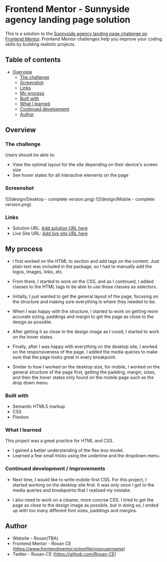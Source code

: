 # Frontend Mentor - Sunnyside agency landing page solution

This is a solution to the [Sunnyside agency landing page challenge on Frontend Mentor](https://www.frontendmentor.io/challenges/sunnyside-agency-landing-page-7yVs3B6ef). Frontend Mentor challenges help you improve your coding skills by building realistic projects.

## Table of contents

- [Overview](#overview)
  - [The challenge](#the-challenge)
  - [Screenshot](#screenshot)
  - [Links](#links)
  - [My process](#my-process)
  - [Built with](#built-with)
  - [What I learned](#what-i-learned)
  - [Continued development](#continued-development)
  - [Author](#author)


## Overview

### The challenge

Users should be able to:

- View the optimal layout for the site depending on their device's screen size
- See hover states for all interactive elements on the page

### Screenshot

![](design/Desktop - complete version.png)
![](design/Mobile - complete version.png)

### Links

- Solution URL: [Add solution URL here](TBA)
- Live Site URL: [Add live site URL here](TBA)

## My process

- I first worked on the HTML to section and add tags on the content. Just plain text was included in the package, so I had to manually add the logos, images, links, etc.

- From there, I started to work on the CSS, and as I continued, I added classes to the HTML tags to be able to use those classes as selectors.

- Initially, I just wanted to get the general layout of the page, focusing on the structure and making sure everything is where they needed to be.

- When I was happy with the structure, I started to work on getting more accurate sizing, paddings and margin to get the page as close to the design as possible.

- After getting it as close to the design image as I could, I started to work on the hover states.

- Finally, after I was happy with everything on the desktop site, I worked on the responsiveness of the page. I added the media queries to make sure that the page looks great in every breakpoint.

- Similar to how I worked on the desktop size, for mobile, I worked on the general structure of the page first, getting the padding, margin, sizes, and then the hover states only found on the mobile page such as the drop down menu.


### Built with

- Semantic HTML5 markup
- CSS
- Flexbox

### What I learned

This project was a great practice for HTML and CSS.
  - I gained a better understanding of the flex-box model.
  - Learned a few small tricks using the underline and the dropdown menu.


### Continued development / Improvements

- Next time, I would like to write mobile-first CSS. For this project, I started working on the desktop site first.
It was only once I got to the media queries and breakpoints that I realized my mistake.

- I also need to work on a cleaner, more concise CSS. I tried to get the page as close to the design image as possible,  but in doing so, I ended up with too many different font sizes, paddings and margins.

## Author

- Website - Roxan(TBA)
- Frontend Mentor - Roxan CE (https://www.frontendmentor.io/profile/yourusername)
- Twitter - Roxan-CE (https://github.com/Roxan-CE)
